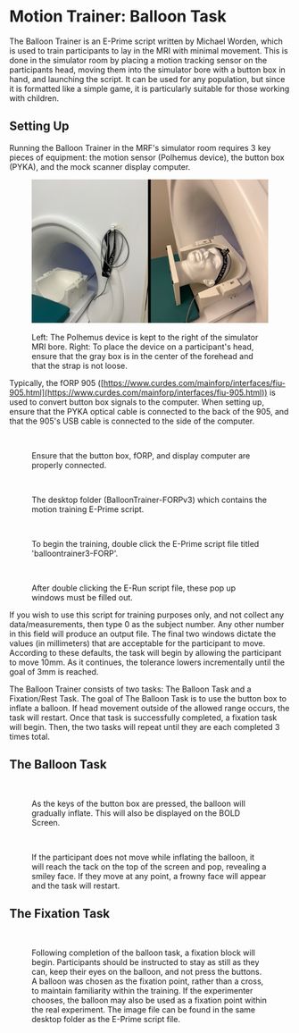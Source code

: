 # Motion Trainer: Balloon Task

The Balloon Trainer is an E-Prime script written by Michael Worden, which is used to train participants to lay in the MRI with minimal movement. This is done in the simulator room by placing a motion tracking sensor on the participants head, moving them into the simulator bore with a button box in hand, and launching the script. It can be used for any population, but since it is formatted like a simple game, it is particularly suitable for those working with children.&#x20;

## Setting Up

Running the Balloon Trainer in the MRF's simulator room requires 3 key pieces of equipment: the motion sensor (Polhemus device), the button box (PYKA), and the mock scanner display computer. &#x20;

<figure><img src="../.gitbook/assets/setup.png" alt=""><figcaption><p>Left: The Polhemus device is kept to the right of the simulator MRI bore. Right: To place the device on a participant's head, ensure that the gray box is in the center of the forehead and that the strap is not loose. </p></figcaption></figure>

Typically, the fORP 905 ([https://www.curdes.com/mainforp/interfaces/fiu-905.html](https://www.curdes.com/mainforp/interfaces/fiu-905.html)) is used to convert button box signals to the computer. When setting up, ensure that the PYKA optical cable is connected to the back of the 905, and that the 905's USB cable is connected to the side of the computer.&#x20;

<figure><img src="../.gitbook/assets/Screenshot 2024-07-19 at 4.12.10 PM.png" alt=""><figcaption><p>Ensure that the button box, fORP, and display computer are properly connected. </p></figcaption></figure>

<figure><img src="../.gitbook/assets/Screenshot 2024-07-19 at 4.34.41 PM.png" alt=""><figcaption><p>The desktop folder (BalloonTrainer-FORPv3) which contains the motion training E-Prime script.</p></figcaption></figure>

<figure><img src="../.gitbook/assets/Screenshot 2024-07-19 at 4.32.09 PM.png" alt=""><figcaption><p>To begin the training, double click the E-Prime script file titled 'balloontrainer3-FORP'.</p></figcaption></figure>

<figure><img src="../.gitbook/assets/Screenshot 2024-07-19 at 1.17.27 PM.png" alt=""><figcaption><p>After double clicking the E-Run script file, these pop up windows must be filled out. </p></figcaption></figure>

If you wish to use this script for training purposes only, and not collect any data/measurements, then type 0 as the subject number. Any other number in this field will produce an output file. The final two windows dictate the values (in millimeters) that are acceptable for the participant to move. According to these defaults, the task will begin by allowing the participant to move 10mm. As it continues, the tolerance lowers incrementally until the goal of 3mm is reached.&#x20;

The Balloon Trainer consists of two tasks: The Balloon Task and a Fixation/Rest Task. The goal of The Balloon Task is to use the button box to inflate a balloon. If head movement outside of the allowed range occurs, the task will restart. Once that task is successfully completed, a fixation task will begin. Then, the two tasks will repeat until they are each completed 3 times total.&#x20;

## The Balloon Task

<figure><img src="../.gitbook/assets/Screenshot 2024-07-19 at 1.22.36 PM.png" alt=""><figcaption><p>As the keys of the button box are pressed, the balloon will gradually inflate. This will also be displayed on the BOLD Screen. </p></figcaption></figure>

<figure><img src="../.gitbook/assets/Screenshot 2024-07-19 at 1.27.24 PM.png" alt=""><figcaption><p>If the participant does not move while inflating the balloon, it will reach the tack on the top of the screen and pop, revealing a smiley face. If they move at any point, a frowny face will appear and the task will restart. </p></figcaption></figure>



## The Fixation Task

<figure><img src="../.gitbook/assets/Screenshot 2024-07-19 at 1.31.56 PM.png" alt=""><figcaption><p>Following completion of the balloon task, a fixation block will begin. Participants should be instructed to stay as still as they can, keep their eyes on the balloon, and not press the buttons. A balloon was chosen as the fixation point, rather than a cross, to maintain familiarity within the training. If the experimenter chooses, the balloon may also be used as a fixation point within the real experiment. The image file can be found in the same desktop folder as the E-Prime script file. </p></figcaption></figure>
